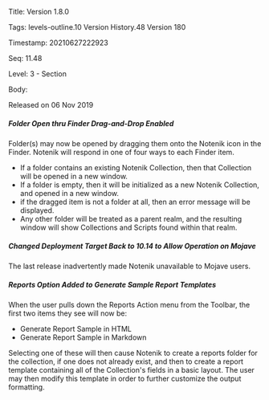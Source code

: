 Title:  Version 1.8.0

Tags:   levels-outline.10 Version History.48 Version 180

Timestamp: 20210627222923

Seq:    11.48

Level:  3 - Section

Body: 

Released on 06 Nov 2019
 
##### Folder Open thru Finder Drag-and-Drop Enabled

Folder(s) may now be opened by dragging them onto the Notenik icon in the Finder. Notenik will respond in one of four ways to each Finder item. 

* If a folder contains an existing Notenik Collection, then that Collection will be opened in a new window. 
* If a folder is empty, then it will be initialized as a new Notenik Collection, and opened in a new window. 
* if the dragged item is not a folder at all, then an error message will be displayed. 
* Any other folder will be treated as a parent realm, and the resulting window will show Collections and Scripts found within that realm.
 
##### Changed Deployment Target Back to 10.14 to Allow Operation on Mojave

The last release inadvertently made Notenik unavailable to Mojave users. 

 
##### Reports Option Added to Generate Sample Report Templates

When the user pulls down the Reports Action menu from the Toolbar, the first two items they see will now be:

- Generate Report Sample in HTML
- Generate Report Sample in Markdown

Selecting one of these will then cause Notenik to create a reports folder for the collection, if one does not already exist, and then to create a report template containing all of the Collection's fields in a basic layout. The user may then modify this template in order to further customize the output formatting.

